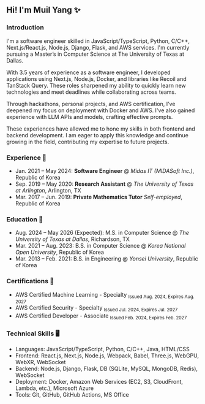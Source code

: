 ## Hi! I'm Muil Yang ✨

### Introduction

I'm a software engineer skilled in JavaScript/TypeScript, Python, C/C++, Next.js/React.js, Node.js, Django, Flask, and AWS services. I'm currently pursuing a Master’s in Computer Science at The University of Texas at Dallas.

With 3.5 years of experience as a software engineer, I developed applications using Next.js, Node.js, Docker, and libraries like Recoil and TanStack Query. These roles sharpened my ability to quickly learn new technologies and meet deadlines while collaborating across teams.

Through hackathons, personal projects, and AWS certification, I’ve deepened my focus on deployment with Docker and AWS. I've also gained experience with LLM APIs and models, crafting effective prompts.

These experiences have allowed me to hone my skills in both frontend and backend development. I am eager to apply this knowledge and continue growing in the field, contributing my expertise to future projects.

### Experience 🏢

- Jan. 2021 – May 2024: **Software Engineer** @ _Midas IT (MIDASoft Inc.)_, Republic of Korea
- Sep. 2019 – May 2020: **Research Assistant** @ _The University of Texas at Arlington_, Arlington, TX
- Mar. 2017 – Jun. 2019: **Private Mathematics Tutor** _Self-employed_, Republic of Korea

### Education 📖

- Aug. 2024 – May 2026 (Expected): M.S. in Computer Science @ _The University of Texas at Dallas_, Richardson, TX
- Mar. 2021 – Aug. 2023: B.S. in Computer Science @ _Korea National Open University_, Republic of Korea
- Mar. 2013 – Feb. 2021: B.S. in Engineering @ _Yonsei University_, Republic of Korea

### Certifications 📃

- AWS Certified Machine Learning - Specialty <sub>Issued Aug. 2024, Expires Aug. 2027</sub>
- AWS Certified Security - Specialty <sub>Issued Jul. 2024, Expires Jul. 2027</sub>
- AWS Certified Developer - Associate <sub>Issued Feb. 2024, Expires Feb. 2027</sub>

### Technical Skills 🖥️

- Languages: JavaScript/TypeScript, Python, C/C++, Java, HTML/CSS
- Frontend: React.js, Next.js, Node.js, Webpack, Babel, Three.js, WebGPU, WebXR, WebSocket
- Backend: Node.js, Django, Flask, DB (SQLite, MySQL, MongoDB, Redis), WebSocket
- Deployment: Docker, Amazon Web Services (EC2, S3, CloudFront, Lambda, etc.), Microsoft Azure
- Tools: Git, GitHub, GitHub Actions, MS Office
